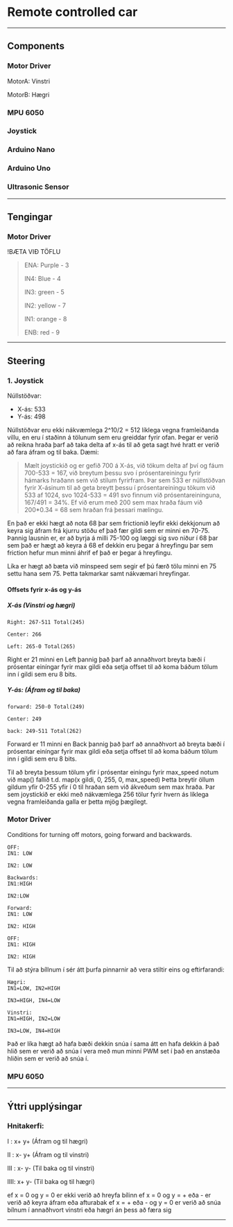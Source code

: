 # Remote controlled car

---

## Components
### Motor Driver

MotorA: Vinstri

MotorB: Hægri

### MPU 6050

### Joystick

### Arduino Nano

### Arduino Uno

### Ultrasonic Sensor



---

## Tengingar
### Motor Driver
!BÆTA VIÐ TÖFLU

> ENA: Purple - 3 
> 
> IN4: Blue - 4
> 
> IN3: green - 5
> 
> IN2: yellow - 7
> 
> IN1: orange - 8
> 
> ENB: red - 9

---

## Steering

### 1. Joystick
Núllstöðvar:
- X-ás: 533 
- Y-ás: 498

Núllstöðvar eru ekki nákvæmlega 2^10/2 = 512 líklega vegna framleiðanda villu, en eru í staðinn á tölunum sem eru greiddar fyrir ofan.
Þegar er verið að reikna hraða þarf að taka delta af x-ás til að geta sagt hvé hratt er verið að fara áfram og til baka. Dæmi:
> Mælt joystickið og er gefið 700 á X-ás, við tökum delta af því og fáum 700-533 = 167, við breytum þessu svo í prósentareiningu fyrir hámarks hraðann sem við stilum fyrirfram.
> Þar sem 533 er núllstöðvan fyrir X-ásinum til að geta breytt þessu í prósentareiningu tökum við 533 af 1024, svo 1024-533 = 491
> svo finnum við prósentareininguna, 167/491 = 34%. Ef við erum með 200 sem max hraða fáum við 200*0.34 = 68 sem hraðan frá þessari mælingu. 

En það er ekki hægt að nota 68 þar sem frictionið leyfir ekki dekkjonum að keyra sig áfram frá kjurru stöðu ef það fær gildi sem er minni en 70-75. Þannig lausnin er, er að byrja á milli 75-100 og læggi sig svo niður í 68 þar sem það er hægt að keyra á 68 ef dekkin eru þegar á hreyfingu þar sem friction hefur mun minni áhrif ef það er þegar á hreyfingu.

Líka er hægt að bæta við minspeed sem segir ef þú færð tölu minni en 75 settu hana sem 75. Þetta takmarkar samt nákvæmari hreyfingar.

#### Offsets fyrir x-ás og y-ás

##### X-ás (Vinstri og hægri)
```
Right: 267-511 Total(245)

Center: 266

Left: 265-0 Total(265)
```
Right er 21 minni en Left þannig það þarf að annaðhvort breyta bæði í prósentar einíngar fyrir max gildi eða setja offset til að koma báðum tölum inn í gildi sem eru 8 bits.

##### Y-ás: (Áfram og til baka)
```
forward: 250-0 Total(249)

Center: 249

back: 249-511 Total(262)
```

Forward er 11 minni en Back þannig það þarf að annaðhvort að breyta bæði í prósentar einíngar fyrir max gildi eða setja offset til að koma báðum tölum inn í gildi sem eru 8 bits.

Til að breyta þessum tölum yfir í prósentar einíngu fyrir max_speed notum við map() fallið t.d. map(x gildi, 0, 255, 0, max_speed)
Þetta breytir öllum gildum yfir 0-255 yfir í 0 til hraðan sem við ákveðum sem max hraða. Þar sem joystickið er ekki með nákvæmlega 256 tölur fyrir hvern ás líklega vegna framleiðanda galla er þetta mjög þægilegt.




### Motor Driver
Conditions for turning off motors, going forward and backwards.
 

```
OFF:
IN1: LOW

IN2: LOW

Backwards:
IN1:HIGH

IN2:LOW  

Forward:
IN1: LOW

IN2: HIGH

OFF:
IN1: HIGH

IN2: HIGH
```

Til að stýra bíllnum í sér átt þurfa pinnarnir að vera stiltir eins og eftirfarandi:
```
Hægri:
IN1=LOW, IN2=HIGH
 
IN3=HIGH, IN4=LOW

Vinstri:
IN1=HIGH, IN2=LOW
 
IN3=LOW, IN4=HIGH
```

Það er líka hægt að hafa bæði dekkin snúa í sama átt en hafa dekkin á það hlið sem er verið að snúa í vera með mun minni PWM set í það en anstæða hliðin sem er verið að snúa í.

### MPU 6050

---

## Ýttri upplýsingar

### Hnitakerfi:

I   : x+ y+ (Áfram og til hægri)

II  : x- y+ (Áfram og til vinstri)

III : x- y- (Til baka og til vinstri)

IIII: x+ y- (Til baka og til hægri) 

ef x = 0 og y = 0 er ekki verið að hreyfa bílinn
ef x = 0 og y = + eða - er verið að keyra áfram eða afturabak
ef x = + eða - og y = 0 er verið að snúa bílnum í annaðhvort vinstri eða hægri án þess að færa sig

---
